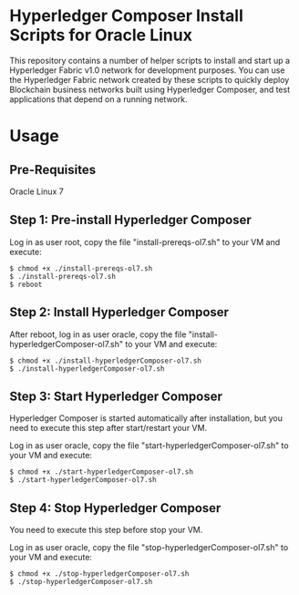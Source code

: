 # Hyperledger Composer Install Scripts for Oracle Linux

This repository contains a number of helper scripts to install and start up a Hyperledger Fabric v1.0 network for development purposes. You can use the Hyperledger Fabric network created by these scripts to quickly deploy Blockchain business networks built using Hyperledger Composer, and test applications that depend on a running network.

# Usage

## Pre-Requisites

Oracle Linux 7

## Step 1: Pre-install Hyperledger Composer

Log in as user root, copy the file "install-prereqs-ol7.sh" to your VM and execute:

```
$ chmod +x ./install-prereqs-ol7.sh
$ ./install-prereqs-ol7.sh
$ reboot
``` 

## Step 2: Install Hyperledger Composer

After reboot, log in as user oracle, copy the file "install-hyperledgerComposer-ol7.sh" to your VM and execute:

```
$ chmod +x ./install-hyperledgerComposer-ol7.sh
$ ./install-hyperledgerComposer-ol7.sh
``` 

## Step 3: Start Hyperledger Composer

Hyperledger Composer is started automatically after installation, but you need to execute this step after start/restart your VM.

Log in as user oracle, copy the file "start-hyperledgerComposer-ol7.sh" to your VM and execute:

```
$ chmod +x ./start-hyperledgerComposer-ol7.sh
$ ./start-hyperledgerComposer-ol7.sh
``` 

## Step 4: Stop Hyperledger Composer

You need to execute this step before stop your VM.

Log in as user oracle, copy the file "stop-hyperledgerComposer-ol7.sh" to your VM and execute:

```
$ chmod +x ./stop-hyperledgerComposer-ol7.sh
$ ./stop-hyperledgerComposer-ol7.sh
``` 